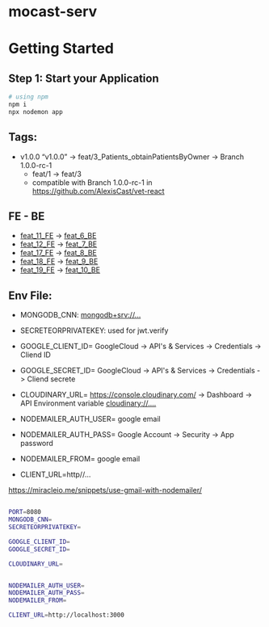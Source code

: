 # mocast-serv

# Getting Started

## Step 1: Start your Application

```bash
# using npm
npm i
npx nodemon app
```

## Tags:
- v1.0.0 “v1.0.0” -> feat/3_Patients_obtainPatientsByOwner -> Branch 1.0.0-rc-1
  - feat/1 -> feat/3
  - compatible with Branch 1.0.0-rc-1 in https://github.com/AlexisCast/vet-react

## FE - BE
-  [feat_11_FE](https://github.com/AlexisCast/vet-react/tree/feat/11_Gender_field_dropdown) -> [feat_6_BE](https://github.com/AlexisCast/vet-serv/tree/feat/6_patients_updates_for_feat_11_FE)
-  [feat_12_FE](https://github.com/AlexisCast/vet-react/tree/feat/12_Species) -> [feat_7_BE](https://github.com/AlexisCast/vet-serv/tree/feat/7_species_for_feat_12_FE)
-  [feat_17_FE](https://github.com/AlexisCast/vet-react/tree/feat/17_TableModules_and_update_TableCost_AdminastrationMedTable_RecordForm) -> [feat_8_BE](https://github.com/AlexisCast/vet-serv/tree/feat/8_records_post_for_feat_17_FE)
-  [feat_18_FE](https://github.com/AlexisCast/vet-react/tree/feat/18_Records_page_and_RecordsTable) -> [feat_9_BE](https://github.com/AlexisCast/vet-serv/tree/feat/9_records_get_for_feat_18_FE)
-  [feat_19_FE](https://github.com/AlexisCast/vet-react/tree/feat/19_EditRecord_page) -> [feat_10_BE](https://github.com/AlexisCast/vet-serv/tree/feat/10_records_get_obtainRecord_for_feat_19_FE)

## Env File:

- MONGODB_CNN: <mongodb+srv://...>
- SECRETEORPRIVATEKEY: used for jwt.verify

- GOOGLE_CLIENT_ID= GoogleCloud -> API's & Services -> Credentials -> Cliend ID
- GOOGLE_SECRET_ID= GoogleCloud -> API's & Services -> Credentials -> Cliend secrete

- CLOUDINARY_URL= https://console.cloudinary.com/ -> Dashboard -> API Environment variable <cloudinary://....>

- NODEMAILER_AUTH_USER= google email
- NODEMAILER_AUTH_PASS= Google Account -> Security -> App password
- NODEMAILER_FROM= google email

- CLIENT_URL=http//...

https://miracleio.me/snippets/use-gmail-with-nodemailer/

```bash

PORT=8080
MONGODB_CNN=
SECRETEORPRIVATEKEY=

GOOGLE_CLIENT_ID=
GOOGLE_SECRET_ID=

CLOUDINARY_URL=


NODEMAILER_AUTH_USER=
NODEMAILER_AUTH_PASS=
NODEMAILER_FROM=

CLIENT_URL=http://localhost:3000
```

